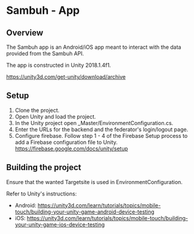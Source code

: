 # Sambuh - App

## Overview
The Sambuh app is an Android/iOS app meant to interact with the data provided from the Sambuh API.

The app is constructed in Unity 2018.1.4f1.

https://unity3d.com/get-unity/download/archive

## Setup
1.  Clone the project.
2.  Open Unity and load the project.
3.  In the Unity project open _Master/EnvironmentConfiguration.cs.
4.  Enter the URLs for the backend and the federator's login/logout page.
5.  Configure firebase. Follow step 1 - 4 of the Firebase Setup process to add a Firebase configuration file to Unity. https://firebase.google.com/docs/unity/setup

## Building the project
Ensure that the wanted Targetsite is used in EnvironmentConfiguration.

Refer to Unity's instructions:
*  Android: https://unity3d.com/learn/tutorials/topics/mobile-touch/building-your-unity-game-android-device-testing
*  iOS: https://unity3d.com/learn/tutorials/topics/mobile-touch/building-your-unity-game-ios-device-testing